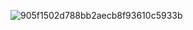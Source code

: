 ![905f1502d788bb2aecb8f93610c5933b](https://github.com/user-attachments/assets/2a780594-0433-4d5a-b328-5782b31ec812)
